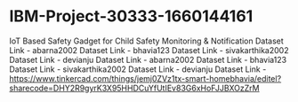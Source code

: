 # IBM-Project-30333-1660144161
IoT Based Safety Gadget for Child Safety Monitoring &amp; Notification
Dataset Link - abarna2002
Dataset Link - bhavia123
Dataset Link - sivakarthika2002
Dataset Link - devianju
Dataset Link - abarna2002
Dataset Link - bhavia123
Dataset Link - sivakarthika2002
Dataset Link - devianju
Dataset Link - https://www.tinkercad.com/things/jemj0ZVz1tx-smart-homebhavia/editel?sharecode=DHY2R9gyrK3X95HHDCuYfUtIEv83G6xHoFJJBXOzZrM
